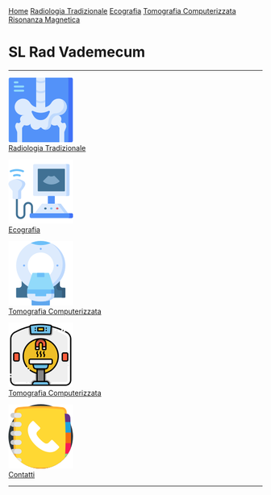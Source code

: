 <div class="topnav">
  <a href="index.html">Home</a>
  <a href="radiologia_tradizionale.html">Radiologia Tradizionale</a>
  <a href="ecografia.html">Ecografia</a>
  <a href="tomografia_computerizzata.html">Tomografia Computerizzata</a>
  <a href="risonanza_magnetica.html">Risonanza Magnetica</a>
</div>

# SL Rad Vademecum

---

[![](icons/x-rays.png)<br>Radiologia Tradizionale](radiologia_tradizionale.md)

[![](icons/ultrasound.png)<br>Ecografia](ecografia.md)

[![](icons\ct-scan.png)<br>Tomografia Computerizzata](tomografia_computerizzata.md)

[![](icons\mri.png)<br>Tomografia Computerizzata](risonanza_magnetica.md)

[![](icons\phone-book.png)<br>Contatti](contatti.md)

---

